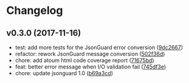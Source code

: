 #  Changelog

## v0.3.0 (2017-11-16)

* test: add more tests for the JsonGuard error conversion ([9dc2667](https://github.com/RETFU/RREST/commit/9dc2667))
* refactor: rework JsonGuard message conversion ([502f36d](https://github.com/RETFU/RREST/commit/502f36d))
* chore: add atoum html code coverage report ([71675bd](https://github.com/RETFU/RREST/commit/71675bd))
* feat: better error message when I/O validation fail ([745df3e](https://github.com/RETFU/RREST/commit/745df3e))
* chore: update jsonguard 1.0 ([b69a3cd](https://github.com/RETFU/RREST/commit/b69a3cd))
